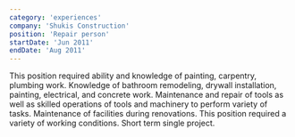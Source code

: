 ```yaml
---
category: 'experiences'
company: 'Shukis Construction'
position: 'Repair person'
startDate: 'Jun 2011'
endDate: 'Aug 2011'
---
```


This position required ability and knowledge of painting, carpentry, plumbing work. Knowledge of bathroom remodeling, drywall installation, painting, electrical, and concrete work. Maintenance and repair of tools as well as skilled operations of tools and machinery to perform variety of tasks. Maintenance of facilities during renovations. This position required a variety of working conditions. Short term single project.
